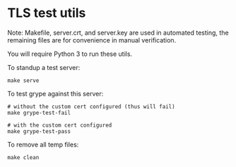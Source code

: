# TLS test utils

Note: Makefile, server.crt, and server.key are used in automated testing, the remaining files are for convenience in manual verification.

You will require Python 3 to run these utils.

To standup a test server:
```
make serve
```

To test grype against this server:
```
# without the custom cert configured (thus will fail)
make grype-test-fail

# with the custom cert configured
make grype-test-pass
```

To remove all temp files:
```
make clean
```